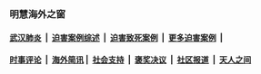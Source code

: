 
### 明慧海外之窗

####  [武汉肺炎](indexes/365.md?t=06101001) &nbsp;|&nbsp;  [迫害案例综述](indexes/328.md?t=06101001) &nbsp;|&nbsp; [迫害致死案例](indexes/277.md?t=06101001)  &nbsp;|&nbsp; [更多迫害案例](indexes/81.md?t=06101001)  &nbsp;|&nbsp; 
####  [时事评论](indexes/19.md?t=06101001) &nbsp;|&nbsp; [海外简讯](indexes/245.md?t=06101001)&nbsp;|&nbsp;  [社会支持](indexes/140.md?t=06101001) &nbsp;|&nbsp; [褒奖决议](indexes/282.md?t=06101001) &nbsp;|&nbsp; [社区报道](indexes/91.md?t=06101001)  &nbsp;|&nbsp; [天人之间](indexes/78.md?t=06101001) 


